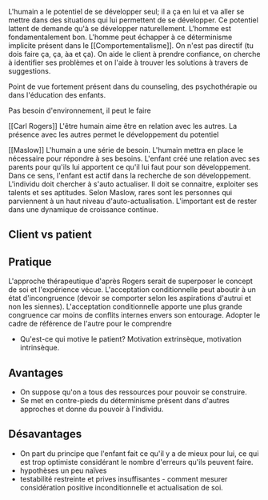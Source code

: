 L'humain a le potentiel de se développer seul; il a ça en lui et va aller se mettre dans des situations qui lui permettent de se développer.
Ce potentiel lattent de demande qu'à se développer naturellement. L'homme est fondamentalement bon. L'homme peut échapper à ce déterminisme implicite présent dans le [[Comportementalisme]]. 
On n'est pas directif (tu dois faire ça, ça, àa et ça). On aide le client à prendre confiance, on cherche à identifier ses problèmes et on l'aide à trouver les solutions à travers de suggestions.

Point de vue fortement présent dans du counseling, des psychothérapie ou dans l'éducation des enfants.

Pas besoin d'environnement, il peut le faire 

[[Carl Rogers]] L'être humain aime être en relation avec les autres. La présence avec les autres permet le développement du potentiel

[[Maslow]] L'humain a une série de besoin. L'humain mettra en place le nécessaire pour répondre à ses besoins. L'enfant créé une relation avec ses parents pour qu'ils lui apportent ce qu'il lui faut pour son développement. Dans ce sens, l'enfant est actif dans la recherche de son développement.
L'individu doit chercher à s'auto actualiser. Il doit se connaitre, exploiter ses talents et ses aptitudes.
Selon Maslow, rares sont les personnes qui parviennent à un haut niveau d'auto-actualisation. L'important est de rester dans une dynamique de croissance continue.


## Client vs patient

## Pratique
L'approche thérapeutique d'après Rogers serait de superposer le concept de soi et l'expérience vécue. 
L'acceptation conditionnelle peut aboutir à un état d'incongruence (devoir se comporter selon les aspirations d'autrui et non les siennes).
L'acceptation conditionnelle apporte une plus grande congruence car moins de conflits internes envers son entourage.
Adopter le cadre de référence de l'autre pour le comprendre
- Qu'est-ce qui motive le patient? Motivation extrinsèque, motivation intrinsèque.

## Avantages
- On suppose qu'on a tous des ressources pour pouvoir se construire.
- Se met en contre-pieds du déterminisme présent dans d'autres approches et donne du pouvoir à l'individu.
## Désavantages
- On part du principe que l'enfant fait ce qu'il y a de mieux pour lui, ce qui est trop optimiste considérant le nombre d'erreurs qu'ils peuvent faire. 
- hypothèses un peu naïves
- testabilité restreinte et prives insuffisantes - comment mesurer considération positive inconditionnelle et actualisation de soi.


